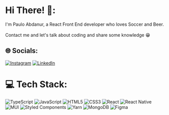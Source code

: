 # Hi There! 👋:
I'm Paulo Abdanur, a React Front End developer who loves Soccer and Beer. <br><br>Contact me and let's talk about coding and share some knowledge 😁


## 🌐 Socials:
[![Instagram](https://img.shields.io/badge/Instagram-%23E4405F.svg?logo=Instagram&logoColor=white)](https://instagram.com/pauloabdanur) [![LinkedIn](https://img.shields.io/badge/LinkedIn-%230077B5.svg?logo=linkedin&logoColor=white)](https://linkedin.com/in/pauloabdanur) 

# 💻 Tech Stack:
![TypeScript](https://img.shields.io/badge/typescript-%23007ACC.svg?style=plastic&logo=typescript&logoColor=white) ![JavaScript](https://img.shields.io/badge/javascript-%23323330.svg?style=plastic&logo=javascript&logoColor=%23F7DF1E) ![HTML5](https://img.shields.io/badge/html5-%23E34F26.svg?style=plastic&logo=html5&logoColor=white) ![CSS3](https://img.shields.io/badge/css3-%231572B6.svg?style=plastic&logo=css3&logoColor=white) ![React](https://img.shields.io/badge/react-%2320232a.svg?style=plastic&logo=react&logoColor=%2361DAFB) ![React Native](https://img.shields.io/badge/react_native-%2320232a.svg?style=plastic&logo=react&logoColor=%2361DAFB) ![MUI](https://img.shields.io/badge/MUI-%230081CB.svg?style=plastic&logo=material-ui&logoColor=white) ![Styled Components](https://img.shields.io/badge/styled--components-DB7093?style=plastic&logo=styled-components&logoColor=white) ![Yarn](https://img.shields.io/badge/yarn-%232C8EBB.svg?style=plastic&logo=yarn&logoColor=white) ![MongoDB](https://img.shields.io/badge/MongoDB-%234ea94b.svg?style=plastic&logo=mongodb&logoColor=white) 	![Figma](https://img.shields.io/badge/figma-%23F24E1E.svg?style=plastic&logo=figma&logoColor=white)

<!-- Proudly created with GPRM ( https://gprm.itsvg.in ) -->
